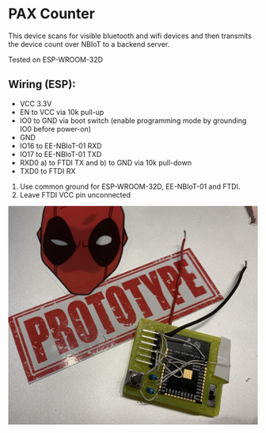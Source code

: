 # PAX Counter

This device scans for visible bluetooth and wifi devices and then transmits the device count over NBIoT to a backend server.

Tested on ESP-WROOM-32D

## Wiring (ESP):
* VCC   3.3V
* EN    to VCC via 10k pull-up
* IO0   to GND via boot switch (enable programming mode by grounding IO0 before power-on)
* GND
* IO16    to EE-NBIoT-01 RXD
* IO17    to EE-NBIoT-01 TXD
* RXD0    a) to FTDI TX and b) to GND via 10k pull-down
* TXD0    to FTDI RX

1) Use common ground for ESP-WROOM-32D, EE-NBIoT-01 and FTDI.
2) Leave FTDI VCC pin unconnected


![Prototype](https://github.com/ExploratoryEngineering/pax-counter/raw/master/images/prototype.jpg)
